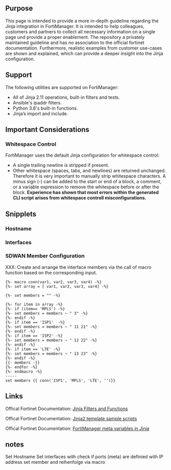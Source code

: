 ## Purpose
This page is intended to provide a more in-depth guideline regarding the Jinja integration in FortiManager.
It is intended to help colleagues, customers and partners to collect all necessary information on a single page und provide a proper enablement.
The repository a privately maintained guideline and has no association to the official fortinet documentation.
Furthermore, realistic examples from customer use-cases are shown and explained, which can provide a deeper insight into the Jinja configuration.


## Support
The following utilities are supported on FortiManager:
- All of Jinja 2.11 operations, built-in filters and tests.
- Ansible's ipaddr filters.
- Python 3.8's built-in functions.
- Jinja’s import and include.


## Important Considerations
### Whitespace Control
FortiManager uses the default Jinja configuration for whitespace control:
- A single trailing newline is stripped if present.
- Other whitespace (spaces, tabs, and newlines) are returned unchanged.
Therefore it is very important to manually strip whitespace characters. A minus sign (-) can be added to the start or end of a block, a comment, or a variable expression to remove the whitespace before or after the block.
**Experience has shown that most errors within the generated CLI script arises from whitespace controll misconfigurations.** 


## Snipplets
### Hostname
### Interfaces
### SDWAN Member Configuration
XXX: Create and arrange the interface members via the call of macro function based on the corresponding input.
```
{%- macro conn(var1, var2, var3, var4) -%}
{%- set array = [ var1, var2, var3, var4] -%}

{%- set members = "" -%} 

{%- for item in array -%}
{%- if (item== 'MPLS') -%} 
{%- set members = members ~ " 3" -%}
{%- endif -%}
{%- if item == 'ISP1'  -%}
{%- set members = members ~ " 11 21" -%}
{%- endif -%}
{%- if item == 'ISP2' -%} 
{%- set members = members ~ " 12 22" -%}
{%- endif -%}
{%- if item == 'LTE' -%} 
{%- set members = members ~ " 13 23" -%}
{%- endif -%}
{{- members -}}
{%- endfor -%}
{%- endmacro -%}
-----
set members {{ conn('ISP1', 'MPLS', 'LTE', '')}}

```

## Links
Offical Fortinet Documentation: [Jinja Filters and Functions](https://docs.fortinet.com/document/fortimanager/7.4.1/jinja-filters-and-functions/130068/supported-filters-and-functions)

Offical Fortinet Documentation: [Jinja2 template sample scripts](https://docs.fortinet.com/document/fortimanager/7.2.0/new-features/761880/jinja2-template-sample-scripts)

Offical Fortinet Documentation: [FortiManager meta variables in Jinja](https://docs.fortinet.com/document/fortimanager/7.4.1/jinja-filters-and-functions/456481/fortimanager-meta-variables-in-jinja)

## notes
Set Hostname
Set interfaces with check if ports (meta) are definied with IP address
set member and reihenfolge via macro
